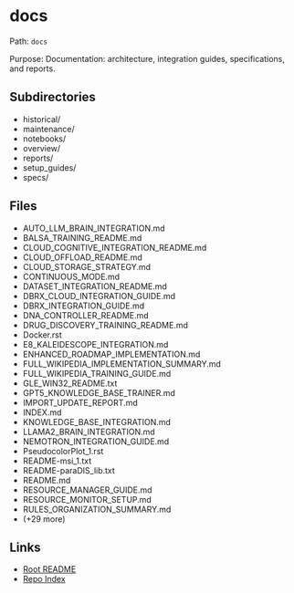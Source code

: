 # docs

Path: `docs`

Purpose: Documentation: architecture, integration guides, specifications, and reports.

## Subdirectories
- historical/
- maintenance/
- notebooks/
- overview/
- reports/
- setup_guides/
- specs/

## Files
- AUTO_LLM_BRAIN_INTEGRATION.md
- BALSA_TRAINING_README.md
- CLOUD_COGNITIVE_INTEGRATION_README.md
- CLOUD_OFFLOAD_README.md
- CLOUD_STORAGE_STRATEGY.md
- CONTINUOUS_MODE.md
- DATASET_INTEGRATION_README.md
- DBRX_CLOUD_INTEGRATION_GUIDE.md
- DBRX_INTEGRATION_GUIDE.md
- DNA_CONTROLLER_README.md
- DRUG_DISCOVERY_TRAINING_README.md
- Docker.rst
- E8_KALEIDESCOPE_INTEGRATION.md
- ENHANCED_ROADMAP_IMPLEMENTATION.md
- FULL_WIKIPEDIA_IMPLEMENTATION_SUMMARY.md
- FULL_WIKIPEDIA_TRAINING_GUIDE.md
- GLE_WIN32_README.txt
- GPT5_KNOWLEDGE_BASE_TRAINER.md
- IMPORT_UPDATE_REPORT.md
- INDEX.md
- KNOWLEDGE_BASE_INTEGRATION.md
- LLAMA2_BRAIN_INTEGRATION.md
- NEMOTRON_INTEGRATION_GUIDE.md
- PseudocolorPlot_1.rst
- README-msi_1.txt
- README-paraDIS_lib.txt
- README.md
- RESOURCE_MANAGER_GUIDE.md
- RESOURCE_MONITOR_SETUP.md
- RULES_ORGANIZATION_SUMMARY.md
- (+29 more)

## Links
- [Root README](README.md)
- [Repo Index](repo_index.json)
